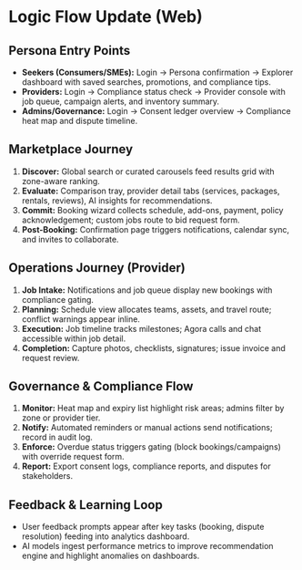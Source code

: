 # Logic Flow Update (Web)

## Persona Entry Points
- **Seekers (Consumers/SMEs):** Login → Persona confirmation → Explorer dashboard with saved searches, promotions, and compliance tips.
- **Providers:** Login → Compliance status check → Provider console with job queue, campaign alerts, and inventory summary.
- **Admins/Governance:** Login → Consent ledger overview → Compliance heat map and dispute timeline.

## Marketplace Journey
1. **Discover:** Global search or curated carousels feed results grid with zone-aware ranking.
2. **Evaluate:** Comparison tray, provider detail tabs (services, packages, rentals, reviews), AI insights for recommendations.
3. **Commit:** Booking wizard collects schedule, add-ons, payment, policy acknowledgement; custom jobs route to bid request form.
4. **Post-Booking:** Confirmation page triggers notifications, calendar sync, and invites to collaborate.

## Operations Journey (Provider)
1. **Job Intake:** Notifications and job queue display new bookings with compliance gating.
2. **Planning:** Schedule view allocates teams, assets, and travel route; conflict warnings appear inline.
3. **Execution:** Job timeline tracks milestones; Agora calls and chat accessible within job detail.
4. **Completion:** Capture photos, checklists, signatures; issue invoice and request review.

## Governance & Compliance Flow
1. **Monitor:** Heat map and expiry list highlight risk areas; admins filter by zone or provider tier.
2. **Notify:** Automated reminders or manual actions send notifications; record in audit log.
3. **Enforce:** Overdue status triggers gating (block bookings/campaigns) with override request form.
4. **Report:** Export consent logs, compliance reports, and disputes for stakeholders.

## Feedback & Learning Loop
- User feedback prompts appear after key tasks (booking, dispute resolution) feeding into analytics dashboard.
- AI models ingest performance metrics to improve recommendation engine and highlight anomalies on dashboards.

